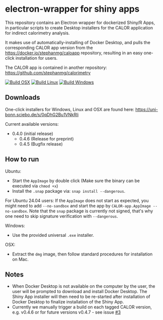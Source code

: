 # electron-wrapper for shiny apps

This repository contains an Electron wrapper for dockerized Shiny/R Apps, in particular scripts to create Desktop installers for the CALOR application for indirect calorimetry analysis.

It makes use of automatically-installing of Docker Desktop, and pulls the corresponding CALOR app version from the https://docker.io/stephanmg/caloapp repository, resulting in an easy one-click installation for users.

The CALOR app is contained in another repository: https://github.com/stephanmg/calorimetry 

[![Build OSX](https://github.com/stephanmg/shiny-electron-wrapper/actions/workflows/build.yml/badge.svg)](https://github.com/stephanmg/shiny-electron-wrapper/actions/workflows/build.yml)
[![Build Linux](https://github.com/stephanmg/shiny-electron-wrapper/actions/workflows/build_linux.yml/badge.svg)](https://github.com/stephanmg/shiny-electron-wrapper/actions/workflows/build_linux.yml)
[![Build Windows](https://github.com/stephanmg/shiny-electron-wrapper/actions/workflows/build_win.yml/badge.svg)](https://github.com/stephanmg/shiny-electron-wrapper/actions/workflows/build_win.yml)

## Downloads

One-click installers for Windows, Linux and OSX are found here: https://uni-bonn.sciebo.de/s/0qDhG2Bu1VNkRli

Current available versions:
 - 0.4.0 (initial release)
    - 0.4.6 (Release for preprint)
    - 0.4.5 (Bugfix release)

## How to run

Ubuntu:
- Start the `AppImage` by double click (Make sure the binary can be executed via `chmod +x`)
- Install the `.snap` package via: `snap install --dangerous`.

For Ubuntu 24.04 users: If the `AppImage` does not start as expected, you might need to add `--no-sandbox` and start the app by `CALOR-app.AppImage --no-sandbox`. 
Note that the `snap` package is currently not signed, that's why one need to skip signature verification with `--dangerous`.

Windows:
- Use the provided universal `.exe` installer.

OSX:
- Extract the `dmg` image, then follow standard procedures for installation on Mac.

## Notes

- When Docker Desktop is not available on the computer by the user, the user will be prompted to download and install Docker Desktop. The Shiny App installer will then need to be re-started after installation of Docker Desktop to finalize installation of the Shiny App.
- Currently we manually trigger a build on each tagged CALOR version, e.g. v0.4.6 or for future versions v0.4.7 - see issue [#3](https://github.com/stephanmg/shiny-electron-wrapper/issues/3)

